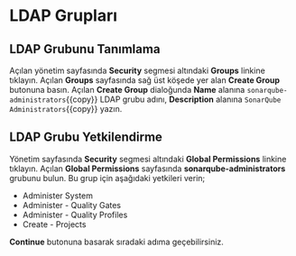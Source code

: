 # LDAP Grupları

## LDAP Grubunu Tanımlama
Açılan yönetim sayfasında **Security** segmesi altındaki **Groups** linkine tıklayın. Açılan **Groups** sayfasında sağ üst köşede yer alan **Create Group** butonuna basın. Açılan **Create Group** dialoğunda **Name** alanına `sonarqube-administrators`{{copy}} LDAP grubu adını, **Description** alanına `SonarQube Administrators`{{copy}} yazın.

## LDAP Grubu Yetkilendirme

Yönetim sayfasında **Security** segmesi altındaki **Global Permissions** linkine tıklayın. Açılan **Global Permissions** sayfasında **sonarqube-administrators** grubunu bulun. Bu grup için aşağıdaki yetkileri verin;

* Administer System
* Administer - Quality Gates
* Administer - Quality Profiles
* Create - Projects

**Continue** butonuna basarak sıradaki adıma geçebilirsiniz.